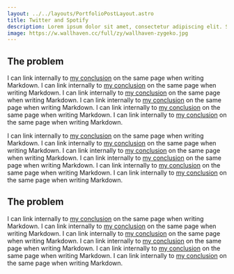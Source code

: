 ```yaml
---
layout: ../../layouts/PortfolioPostLayout.astro
title: Twitter and Spotify
description: Lorem ipsum dolor sit amet, consectetur adipiscing elit. Sed sit amet ultrices est. Sed risus risus, semper in ante volutpat. Lorem ipsum dolor sit amet, consectetur adipiscing elit. Sed sit amet ultrices est. Sed risus risus, semper in ante volutpat.
image: https://w.wallhaven.cc/full/zy/wallhaven-zygeko.jpg
---
```


## The problem

I can link internally to [my conclusion](#conclusion) on the same page when writing Markdown.
I can link internally to [my conclusion](#conclusion) on the same page when writing Markdown.
I can link internally to [my conclusion](#conclusion) on the same page when writing Markdown.
I can link internally to [my conclusion](#conclusion) on the same page when writing Markdown.
I can link internally to [my conclusion](#conclusion) on the same page when writing Markdown.
I can link internally to [my conclusion](#conclusion) on the same page when writing Markdown.

I can link internally to [my conclusion](#conclusion) on the same page when writing Markdown.
I can link internally to [my conclusion](#conclusion) on the same page when writing Markdown.
I can link internally to [my conclusion](#conclusion) on the same page when writing Markdown.
I can link internally to [my conclusion](#conclusion) on the same page when writing Markdown.
I can link internally to [my conclusion](#conclusion) on the same page when writing Markdown.
I can link internally to [my conclusion](#conclusion) on the same page when writing Markdown.

## The problem

I can link internally to [my conclusion](#conclusion) on the same page when writing Markdown.
I can link internally to [my conclusion](#conclusion) on the same page when writing Markdown.
I can link internally to [my conclusion](#conclusion) on the same page when writing Markdown.
I can link internally to [my conclusion](#conclusion) on the same page when writing Markdown.
I can link internally to [my conclusion](#conclusion) on the same page when writing Markdown.
I can link internally to [my conclusion](#conclusion) on the same page when writing Markdown.
